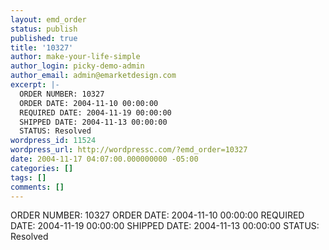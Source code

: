 ```yaml
---
layout: emd_order
status: publish
published: true
title: '10327'
author: make-your-life-simple
author_login: picky-demo-admin
author_email: admin@emarketdesign.com
excerpt: |-
  ORDER NUMBER: 10327
  ORDER DATE: 2004-11-10 00:00:00
  REQUIRED DATE: 2004-11-19 00:00:00
  SHIPPED DATE: 2004-11-13 00:00:00
  STATUS: Resolved
wordpress_id: 11524
wordpress_url: http://wordpressc.com/?emd_order=10327
date: 2004-11-17 04:07:00.000000000 -05:00
categories: []
tags: []
comments: []
---
```

ORDER NUMBER: 10327
ORDER DATE: 2004-11-10 00:00:00
REQUIRED DATE: 2004-11-19 00:00:00
SHIPPED DATE: 2004-11-13 00:00:00
STATUS: Resolved
